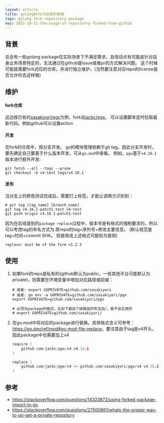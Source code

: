 ```yaml
---
layout: article
title: golang对fork仓库的使用
tags: golang fork repository package
key: 2022-10-31-the-usage-of-repository-forked-from-github
---
```


## 背景
总会有一些golang package在实际场景下不满足需求，且改动点有可能是针对自身业务场景特定的，无法通过在github提issue或者pr的方式解决问题。
这个时候可能就需要fork对应的仓库，并进行独立维护。(当然要注意对应repo的license是否允许你去这样做)

## 维护
#### fork仓库
   这边按已有的[sasakiyori/pgx](https://github.com/sasakiyori/pgx)为例，fork自[jackc/pgx](https://github.com/jackc/pgx)。
   可以设置脚本定时拉取最新代码，例如github可以设置action

#### 开发
   在fork的仓库中，按分支开发。
   go的模块管理依赖于git tag，因此分支开发时，要先确定自己要基于什么版本开发，可从`go.mod`中查看。
   例如，`pgx`基于`v4.16.1`版本进行额外开发:
   ```shell
   git fetch --all --tags --prune
   git checkout -b v4-test tags/v4.16.1
   ```

#### 发布
   当分支上的修改测试完成后，需要打上标签，才能让调用方识别到：
   ```shell
   # git tag [tag_name] [branch_name]
   git tag v4.16.1-patch1-test v4-test
   git push origin v4.16.1-patch1-test
   ```
   因为在后续提到的`package replace`过程中，版本号是有格式的强制要求的，所以可以考虑tag的命名方式为 原repo的tag+序列号+修改主要信息。
   (默认规范是tag+时间+commit SHA， 但是改成上述格式可能较为直观)
   ```shell
   replace: must be of the form v1.2.3
   ```

## 使用
1. 如果fork的repo是私有的(github默认为public，一些其他平台可能默认为private)，则需要在环境变量中增加对应路径或前缀：
   ```shell
   # 或者: export GOPRIVATE=github.com/sasakiyori
   # 或者: go env -w GOPRIVATE=github.com/sasakiyori/pgx
   export GOPRIVATE=github.com/sasakiyori/pgx

   # 必须为package的格式，比如下面这个按路径的写法加/，是不会生效的
   # export GOPRIVATE=github.com/sasakiyori/
   ```

2. 在go.mod中将对应的package进行替换。具体格式含义可参考：<https://go.dev/ref/mod#go-mod-file-replace>。要注意由于tag是v4开头，因此package中也需要加上v4
   ```go
   require (
       github.com/jackc/pgx/v4 v4.16.1
   )

   replace (
       github.com/jackc/pgx/v4 => github.com/sasakiyori/pgx/v4 v4.16.1-patch1-test
   )
   ```

## 参考
   - <https://stackoverflow.com/questions/14323872/using-forked-package-import-in-go>
   - <https://stackoverflow.com/questions/27500861/whats-the-proper-way-to-go-get-a-private-repository>
